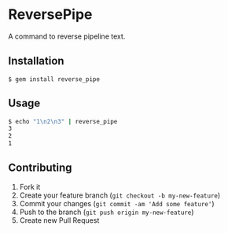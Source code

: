 # ReversePipe

A command to reverse pipeline text.

## Installation

    $ gem install reverse_pipe

## Usage

```sh
$ echo "1\n2\n3" | reverse_pipe
3
2
1
```

## Contributing

1. Fork it
2. Create your feature branch (`git checkout -b my-new-feature`)
3. Commit your changes (`git commit -am 'Add some feature'`)
4. Push to the branch (`git push origin my-new-feature`)
5. Create new Pull Request
